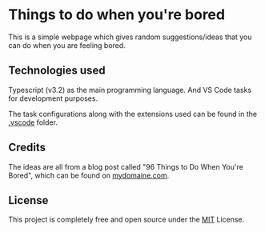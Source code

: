 # Things to do when you're bored

This is a simple webpage which gives random suggestions/ideas that you can do when you are feeling bored.

## Technologies used

Typescript (v3.2) as the main programming language.
And VS Code tasks for development purposes.

The task configurations along with the extensions used can be found in the [.vscode](.vscode) folder.

## Credits

The ideas are all from a blog post called "96 Things to Do When You're Bored", which can be found on [mydomaine.com](https://www.mydomaine.com/things-to-do-when-bored).

## License

This project is completely free and open source under the [MIT](LICENSE) License.